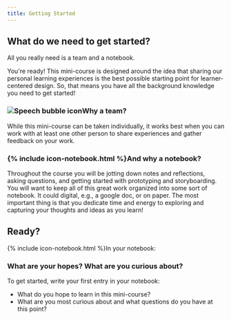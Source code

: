 ```yaml
---
title: Getting Started
---
```

## What do we need to get started?

>
All you really need is a team and a notebook.
>

You're ready! This mini-course is designed around the idea that sharing our personal learning experiences is the best possible starting point for learner-centered design. So, that means you have all the background knowledge you need to get started!

<!--In this mini-course you will complete a series of practical, creative, and hands-on activities. Along the way, you will write about and discuss your experiences, reflect on key ideas, and roll your sleeves up to start creating storyboards and prototypes.-->

<!-- todo: team and notebook visuals -->
<!-- consider developing css for team activity and notebook activity and introducing them here -->

<h3><img src="{{ '/img/icons/np_talk_2391682_000000_84.png' | relative_url }}" alt="Speech bubble icon" class="mr-2 image-line-height">Why a team?</h3>

While this mini-course can be taken individually, it works best when you can work with at least one other person to share experiences and gather feedback on your work.

<h3>{% include icon-notebook.html %}And why a notebook?</h3>

Throughout the course you will be jotting down notes and reflections, asking questions, and getting started with prototyping and storyboarding. You will want to keep all of this great work organized into some sort of notebook. It could digital, e.g., a google doc, or on paper. The most important thing is that you dedicate time and energy to exploring and capturing your thoughts and ideas as you learn!

## Ready?

<div class="card my-5 shadow-sm">
  <div class="card-header">
    <span>{% include icon-notebook.html %}In your notebook:</span>
  </div>
  <div class="card-body">
    <h3 class="card-title">What are your hopes? What are you curious about?</h3>
    <p class="card-text">To get started, write your first entry in your notebook:</p>
    <ul>
        <li>What do you hope to learn in this mini-course?</li>
        <li>What are you most curious about and what questions do you have at this point?</li>
    </ul>
    <!--<div class="card-footer">
        <h4>Tips</h4>
        <ul>
            <li>An optional list</li>
            <li>of helpful tips</li>
        </ul>
    </div>
    -->
  </div>
</div>

<!-- todo: consider disqus comments integration -->